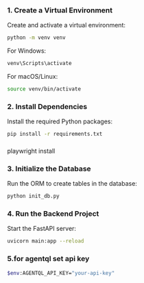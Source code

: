 ### 1. Create a Virtual Environment

Create and activate a virtual environment:

```bash
python -m venv venv
```

For Windows:

```bash
venv\Scripts\activate
```

For macOS/Linux:

```bash
source venv/bin/activate
```

### 2. Install Dependencies

Install the required Python packages:

```bash
pip install -r requirements.txt
```
###
playwright install

### 3. Initialize the Database

Run the ORM to create tables in the database:

```bash
python init_db.py
```

### 4. Run the Backend Project

Start the FastAPI server:

```bash
uvicorn main:app --reload
```

### 5.for agentql set api key
```bash
$env:AGENTQL_API_KEY="your-api-key"
```

